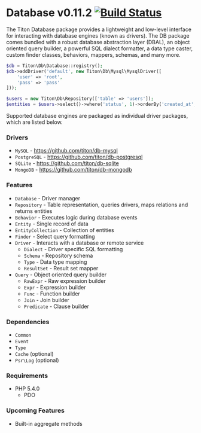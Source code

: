 # Database v0.11.2 [![Build Status](https://travis-ci.org/titon/db.png)](https://travis-ci.org/titon/db) #

The Titon Database package provides a lightweight and low-level interface for interacting with database engines (known as drivers).
The DB package comes bundled with a robust database abstraction layer (DBAL), an object oriented query builder,
a powerful SQL dialect formatter, a data type caster, custom finder classes, behaviors, mappers, schemas, and many more.

```php
$db = Titon\Db\Database::registry();
$db->addDriver('default', new Titon\Db\Mysql\MysqlDriver([
    'user' => 'root',
    'pass' => 'pass'
]));

$users = new Titon\Db\Repository(['table' => 'users']);
$entities = $users->select()->where('status', 1)->orderBy('created_at', 'desc')->all();
```

Supported database engines are packaged as individual driver packages, which are listed below.

### Drivers ###

* `MySQL` - https://github.com/titon/db-mysql
* `PostgreSQL` - https://github.com/titon/db-postgresql
* `SQLite` - https://github.com/titon/db-sqlite
* `MongoDB` - https://github.com/titon/db-mongodb

### Features ###

* `Database` - Driver manager
* `Repository` - Table representation, queries drivers, maps relations and returns entities
* `Behavior` - Executes logic during database events
* `Entity` - Single record of data
* `EntityCollection` - Collection of entities
* `Finder` - Select query formatting
* `Driver` - Interacts with a database or remote service
    * `Dialect` - Driver specific SQL formatting
    * `Schema` - Repository schema
    * `Type` - Data type mapping
    * `ResultSet` - Result set mapper
* `Query` - Object oriented query builder
    * `RawExpr` - Raw expression builder
    * `Expr` - Expression builder
    * `Func` - Function builder
    * `Join` - Join builder
    * `Predicate` - Clause builder

### Dependencies ###

* `Common`
* `Event`
* `Type`
* `Cache` (optional)
* `Psr\Log` (optional)

### Requirements ###

* PHP 5.4.0
    * PDO

### Upcoming Features ###

* Built-in aggregate methods